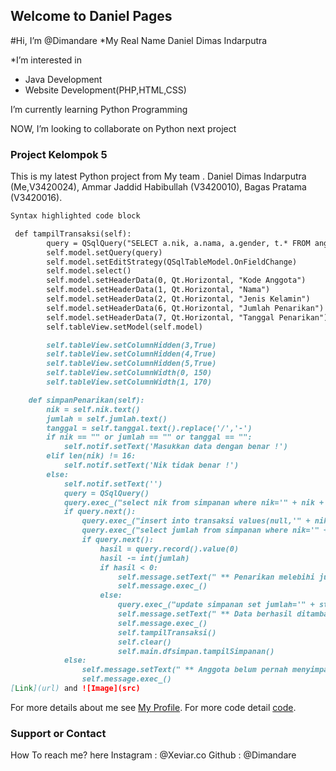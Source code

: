 ## Welcome to Daniel  Pages
#Hi, I’m @Dimandare *My Real Name Daniel Dimas Indarputra

*I’m interested in 
* Java Development
*  Website Development(PHP,HTML,CSS)

 I’m currently learning Python Programming

NOW,
 I’m looking to collaborate on Python next project


### Project Kelompok 5

This is my latest Python project
from My team .
Daniel Dimas Indarputra (Me,V3420024),
Ammar Jaddid Habibullah (V3420010),
Bagas Pratama          (V3420016).

```markdown
Syntax highlighted code block

 def tampilTransaksi(self):
        query = QSqlQuery("SELECT a.nik, a.nama, a.gender, t.* FROM anggota a, transaksi t WHERE a.nik=t.nik AND t.id_jenis=4")
        self.model.setQuery(query)
        self.model.setEditStrategy(QSqlTableModel.OnFieldChange)
        self.model.select()
        self.model.setHeaderData(0, Qt.Horizontal, "Kode Anggota")
        self.model.setHeaderData(1, Qt.Horizontal, "Nama")
        self.model.setHeaderData(2, Qt.Horizontal, "Jenis Kelamin")
        self.model.setHeaderData(6, Qt.Horizontal, "Jumlah Penarikan")
        self.model.setHeaderData(7, Qt.Horizontal, "Tanggal Penarikan")
        self.tableView.setModel(self.model)

        self.tableView.setColumnHidden(3,True)
        self.tableView.setColumnHidden(4,True)
        self.tableView.setColumnHidden(5,True)
        self.tableView.setColumnWidth(0, 150)
        self.tableView.setColumnWidth(1, 170)

    def simpanPenarikan(self):
        nik = self.nik.text()
        jumlah = self.jumlah.text()
        tanggal = self.tanggal.text().replace('/','-')
        if nik == "" or jumlah == "" or tanggal == "":
            self.notif.setText('Masukkan data dengan benar !')
        elif len(nik) != 16:
            self.notif.setText('Nik tidak benar !')
        else:
            self.notif.setText('')
            query = QSqlQuery()
            query.exec_("select nik from simpanan where nik='" + nik + "'")
            if query.next():
                query.exec_("insert into transaksi values(null,'" + nik + "','4','" + jumlah + "','" + tanggal + "')")
                query.exec_("select jumlah from simpanan where nik='" + nik + "'")
                if query.next():
                    hasil = query.record().value(0)
                    hasil -= int(jumlah)
                    if hasil < 0:
                        self.message.setText(" ** Penarikan melebihi jumlah simpanan **")
                        self.message.exec_()
                    else:
                        query.exec_("update simpanan set jumlah='" + str(hasil) + "' where nik='" + nik + "'")
                        self.message.setText(" ** Data berhasil ditambahkan ke database **")
                        self.message.exec_()
                        self.tampilTransaksi()
                        self.clear()
                        self.main.dfsimpan.tampilSimpanan()
            else:
                self.message.setText(" ** Anggota belum pernah menyimpan **")
                self.message.exec_()
[Link](url) and ![Image](src)
```

For more details about me see [My Profile](https://github.com/Dimandare).
For more code detail [code](https://github.com/Dimandare/Daniel).




### Support or Contact

How To reach me?
here 
Instagram : @Xeviar.co 
Github : @Dimandare

